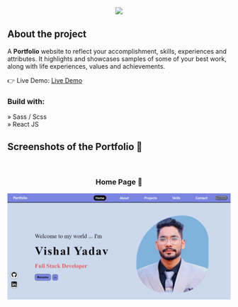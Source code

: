 <div align='center'><img style="width:30%" src='https://user-images.githubusercontent.com/105128267/218077760-5694a4ac-4e37-4de7-b31f-268ccd27400a.png'/></div>

<h2>About the project</h2>

  <p>A <b>Portfolio</b> website to reflect your accomplishment, skills, experiences and attributes. It highlights and
showcases samples of some of your best
work, along with life experiences, values
and achievements. </p>

👉 Live Demo: <a href='#'>Live Demo</a>

<h3>Build with:</h3>

» Sass / Scss <br>
» React JS

<h2>Screenshots of the Portfolio 📸</h2>
<br>
<h3 align='center'>Home Page 🏡</h3>

<div align='center'>
<img src='./src/assets/homepage.jpeg'/>

</div>

